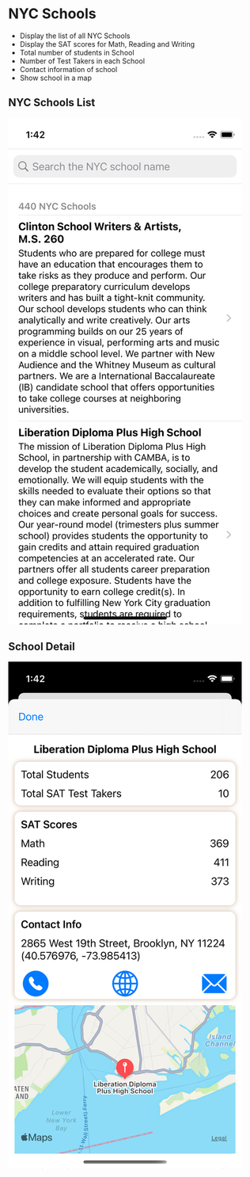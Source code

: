 # NYC Schools 
- Display the list of all NYC Schools 
- Display the SAT scores for Math, Reading and Writing 
- Total number of students in School 
- Number of Test Takers in each School 
- Contact information of school 
- Show school in a map 

## NYC Schools List 

![N|Solid](https://github.com/riazmind/NYCSchools/blob/master/ScreenShots/Schools-List.png) 



## School Detail

![N|Solid](https://github.com/riazmind/NYCSchools/blob/master/ScreenShots/School-Detail.png) 
